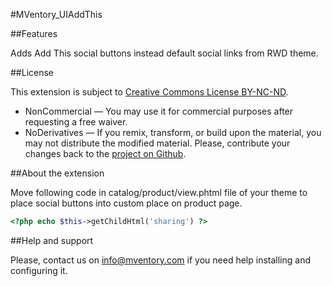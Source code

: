 #MVentory_UIAddThis

##Features

Adds Add This social buttons instead default social links from RWD theme.

##License

This extension is subject to
[Creative Commons License BY-NC-ND](http://creativecommons.org/licenses/by-nc-nd/4.0/).
* NonCommercial — You may use it for commercial purposes after requesting a free
waiver.
* NoDerivatives — If you remix, transform, or build upon the material, you may
not distribute the modified material. Please, contribute your changes back
to the [project on Github](https://github.com/mVentory/MVentory_UI).

##About the extension

Move following code in catalog/product/view.phtml file of your theme to place
social buttons into custom place on product page.


```php
<?php echo $this->getChildHtml('sharing') ?>
```

##Help and support

Please, contact us on info@mventory.com if you need help installing
and configuring it.
